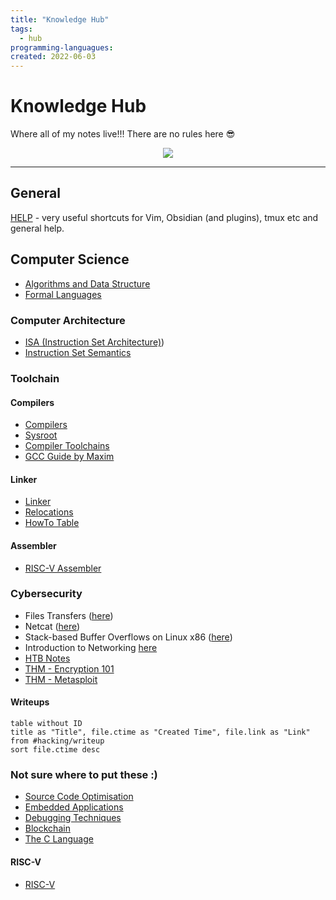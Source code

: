 ```yaml
---
title: "Knowledge Hub"
tags:
  - hub
programming-languagues:
created: 2022-06-03
---
```

# Knowledge Hub

Where all of my notes live!!! There are no rules here 😎

<center><img src="https://c.tenor.com/xsFziU-YrVoAAAAd/shaman-king-yoh-asakura.gif"></center>

---
## General
[HELP](notes/general/help.md) - very useful shortcuts for Vim, Obsidian (and plugins), tmux etc and general help.

## Computer Science
- [Algorithms and Data Structure](notes/university/cs2004/algorithms-and-data-structure.md)
- [Formal Languages](notes/general/formal-languages.md)

### Computer Architecture
- [ISA (Instruction Set Architecture)](Instruction%20Set%20Architecture))
- [Instruction Set Semantics](notes/general/instruction-set-semantics.md)

### Toolchain
#### Compilers
- [Compilers](notes/private/work/compilers.md)
- [Sysroot](notes/private/work/sysroot.md)
- [Compiler Toolchains](notes/private/work/compiler-toolchains.md)
- [GCC Guide by Maxim](notes/private/work/gcc-guide-by-maxim.md)

#### Linker
- [Linker](notes/general/linker.md)
- [Relocations](notes/general/relocations.md)
- [HowTo Table](notes/general/howto-table.md)

#### Assembler
- [RISC-V Assembler](notes/general/riscv-assembler-reference.md)

### Cybersecurity
- Files Transfers ([here](notes/hacking/htb-file-transfers.md))
- Netcat ([here](notes/hacking/netcat.md))
- Stack-based Buffer Overflows on Linux x86 ([here](notes/hacking/htb-stack-based-overflow-linux.md))
- Introduction to Networking [here](notes/hacking/htb-intro-networking.md)
- [HTB Notes](notes/general/hackthebox.md)
- [THM - Encryption 101](notes/hacking/thm-encryption101.md)
- [THM - Metasploit](notes/hacking/thm-metasploit.md)

#### Writeups 
```dataview
table without ID
title as "Title", file.ctime as "Created Time", file.link as "Link"
from #hacking/writeup 
sort file.ctime desc
```

### Not sure where to put these :)
- [Source Code Optimisation](notes/general/source-code-optimisation.md)
- [Embedded Applications](notes/general/embedded-applications.md)
- [Debugging Techniques](notes/private/work/debugging-techniques.md)
- [Blockchain](notes/general/blockchain.md)
- [The C Language](notes/general/c-language.md)

#### RISC-V
- [RISC-V](notes/private/work/riscv.md)